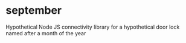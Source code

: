 # september
Hypothetical Node JS connectivity library for a hypothetical door lock named after a month of the year

